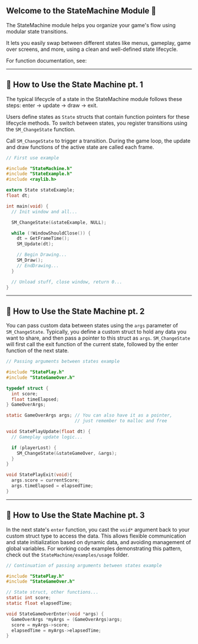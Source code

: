## Welcome to the StateMachine Module 🤖

The StateMachine module helps you organize your game's flow using modular state transitions.

It lets you easily swap between different states like menus, gameplay, game over screens, and more, using a clean and well-defined state lifecycle.

For function documentation, see:

---

## 🧩 How to Use the State Machine pt. 1

The typical lifecycle of a state in the StateMachine module follows these steps: enter → update → draw → exit.

Users define states as `State` structs that contain function pointers for these lifecycle methods. To switch between states, you register transitions using the `SM_ChangeState` function.

Call `SM_ChangeState` to trigger a transition. During the game loop, the update and draw functions of the active state are called each frame.

```C
// First use example

#include "StateMachine.h"
#include "StateExample.h"
#include <raylib.h>

extern State stateExample;
float dt;

int main(void) {
  // Init window and all...

  SM_ChangeState(&stateExample, NULL);

  while (!WindowShouldClose()) {
    dt = GetFrameTime();
    SM_Update(dt);

    // Begin Drawing...
    SM_Draw();
    // EndDrawing...
  }

  // Unload stuff, close window, return 0...
}
```

---

## 🧩 How to Use the State Machine pt. 2

You can pass custom data between states using the `args` parameter of `SM_ChangeState`. Typically, you define a custom struct to hold any data you want to share, and then pass a pointer to this struct as `args`. `SM_ChangeState` will first call the exit function of the current state, followed by the enter function of the next state.

```C
// Passing arguments between states example

#include "StatePlay.h"
#include "StateGameOver.h"

typedef struct {
  int score;
  float timeElapsed;
} GameOverArgs;

static GameOverArgs args; // You can also have it as a pointer,
                          // just remember to malloc and free

void StatePlayUpdate(float dt) {
  // Gameplay update logic...

  if (playerLost) {
    SM_ChangeState(&stateGameOver, &args);
  }
}

void StatePlayExit(void){
  args.score = currentScore;
  args.timeElapsed = elapsedTime;
}
```

---

## 🧩 How to Use the State Machine pt. 3

In the next state's `enter` function, you cast the `void*` argument back to your custom struct type to access the data. This allows flexible communication and state initialization based on dynamic data, and avoiding management of global variables. For working code examples demonstrating this pattern, check out the `StateMachine/examples/usage` folder.

```C
// Continuation of passing arguments between states example

#include "StatePlay.h"
#include "StateGameOver.h"

// State struct, other functions...
static int score;
static float elapsedTime;

void StateGameOverEnter(void *args) {
  GameOverArgs *myArgs = (GameOverArgs)args;
  score = myArgs->score;
  elapsedTime = myArgs->elapsedTime;
}

```
